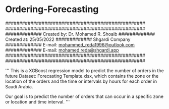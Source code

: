 # Ordering-Forecasting
##################################################
##################################################
############# Created by: Dr. Mohamed R. Shoaib
############# Created at: 25/05/2022
############# Shgardi Company
############# E-mail: mohammed_reda1996@outlook.com
############# E-mail: mohamed.reda@shgardi.app
##################################################
##################################################


'''
This is a XGBoost regression model to predict the number of orders in the future
Dataset:
Forecasting Template.xlsx, which contains the zone or the location of the orders and the time or intervals by hours for each order in Saudi Arabia.

Our goal is to predict the number of orders that can occur in a specific zone or location and time interval.
'''
